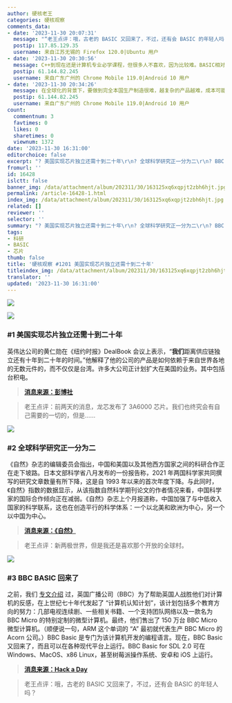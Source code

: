 ```yaml
---
author: 硬核老王
categories: 硬核观察
comments_data:
- date: '2023-11-30 20:07:31'
  message: "“老王点评：哦，古老的 BASIC 又回来了，不过，还有会 BASIC 的年轻人吗？”<br />\r\n<br />\r\n——C++同问。。。"
  postip: 117.85.129.35
  username: 来自江苏无锡的 Firefox 120.0|Ubuntu 用户
- date: '2023-11-30 20:30:56'
  message: C++到现在还是计算机专业必学课程，但很多人不喜欢，因为比较难。BASIC相对要简单不少，我看过80年代的BASIC书籍，似乎是大学的课本。
  postip: 61.144.82.245
  username: 来自广东广州的 Chrome Mobile 119.0|Android 10 用户
- date: '2023-11-30 20:34:26'
  message: 在全球化的背景下，要做到完全本国生产制造很难，越复杂的产品越难，成本可能非常高，最多只能做到不依赖供应链。
  postip: 61.144.82.245
  username: 来自广东广州的 Chrome Mobile 119.0|Android 10 用户
count:
  commentnum: 3
  favtimes: 0
  likes: 0
  sharetimes: 0
  viewnum: 1372
date: '2023-11-30 16:31:00'
editorchoice: false
excerpt: "? 美国实现芯片独立还需十到二十年\r\n? 全球科学研究正一分为二\r\n? BBC BASIC 回来了\r\n» \r\n»"
fromurl: ''
id: 16428
islctt: false
banner_img: /data/attachment/album/202311/30/163125xq6xqpjt2zbh6hjt.jpg
permalink: /article-16428-1.html
index_img: /data/attachment/album/202311/30/163125xq6xqpjt2zbh6hjt.jpg
related: []
reviewer: ''
selector: ''
summary: "? 美国实现芯片独立还需十到二十年\r\n? 全球科学研究正一分为二\r\n? BBC BASIC 回来了\r\n» \r\n»"
tags:
- 科研
- BASIC
- 芯片
thumb: false
title: '硬核观察 #1201 美国实现芯片独立还需十到二十年'
titleindex_img: /data/attachment/album/202311/30/163125xq6xqpjt2zbh6hjt.jpg
translator: ''
updated: '2023-11-30 16:31:00'
---
```


![](/data/attachment/album/202311/30/163125xq6xqpjt2zbh6hjt.jpg)


![](/data/attachment/album/202311/30/162807ytmaada7v3azem37.png)


### #1 美国实现芯片独立还需十到二十年


英伟达公司的黄仁勋在《纽约时报》DealBook 会议上表示，“**我们**距离供应链独立还有十年到二十年的时间。”他解释了他的公司的产品是如何依赖于来自世界各地的无数元件的，而不仅仅是台湾。许多大公司正计划扩大在美国的业务。其中包括台积电。



> 
> **[消息来源：彭博社](https://www.bloomberg.com/news/articles/2023-11-29/nvidia-ceo-says-us-will-take-years-to-achieve-chip-independence)**
> 
> 
> 



> 
> 老王点评：前两天的消息，龙芯发布了 3A6000 芯片。我们也终究会有自己需要的一切的，但是……
> 
> 
> 


![](/data/attachment/album/202311/30/162824q6sez0ee7p79sope.png)


### #2 全球科学研究正一分为二


《自然》杂志的编辑委员会指出，中国和美国以及其他西方国家之间的科研合作正在走下坡路。日本文部科学省八月发布的一份报告称，2021 年两国科学家共同撰写的研究文章数量有所下降，这是自 1993 年以来的首次年度下降。与此同时，《自然》指数的数据显示，从该指数自然科学期刊论文的作者情况来看，中国科学家的国际合作倾向正在减弱。《自然》杂志上个月报道称，中国加强了与中低收入国家的科学联系，这也在创造平行的科学体系：一个以北美和欧洲为中心，另一个以中国为中心。



> 
> **[消息来源：《自然》](https://www.nature.com/articles/d41586-023-03711-1)**
> 
> 
> 



> 
> 老王点评：新两极世界，但是我还是喜欢那个开放的全球村。
> 
> 
> 


![](/data/attachment/album/202311/30/162841olkee6k61meq3le1.png)


### #3 BBC BASIC 回来了


之前，我们 [专文介绍](/article-15469-1.html) 过，英国广播公司（BBC）为了帮助英国人战胜他们对计算机的反感，在上世纪七十年代发起了 “计算机认知计划”，该计划包括多个教育方向的努力：几部电视连续剧、一些相关书籍、一个支持团队网络以及一款名为 BBC Micro 的特别定制的微型计算机。最终，他们售出了 150 万台 BBC Micro 微型计算机。（顺便说一句，ARM 这个单词的 “A” 最初就代表生产 BBC Micro 的 Acorn 公司。）BBC Basic 是专门为该计算机开发的编程语言。现在，BBC Basic 又回来了，而且可以在各种现代平台上运行。BBC Basic for SDL 2.0 可在 Windows、MacOS、x86 Linux，甚至树莓派操作系统、安卓和 iOS 上运行。



> 
> **[消息来源：Hack a Day](https://hackaday.com/2023/11/28/bbc-basic-is-back-in-a-big-way/)**
> 
> 
> 



> 
> 老王点评：哦，古老的 BASIC 又回来了，不过，还有会 BASIC 的年轻人吗？
> 
> 
>
